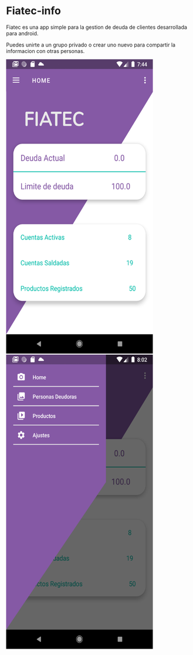 # Fiatec-info

Fiatec es una app simple para la gestion de deuda de clientes desarrollada para android.

Puedes unirte a un grupo privado o crear uno nuevo para compartir la informacion con otras personas.


<img src="fiatec_p1.png" height="800px" width="400px"/>

<img src="fiatec_p2.png" height="800px" width="400px"/>
